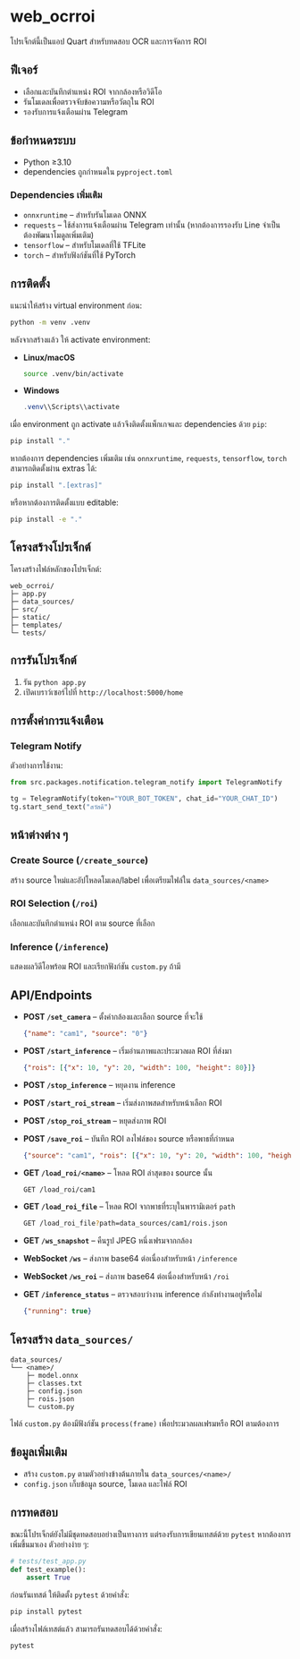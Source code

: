 # web_ocrroi

โปรเจ็กต์นี้เป็นแอป Quart สำหรับทดสอบ OCR และการจัดการ ROI

## ฟีเจอร์
- เลือกและบันทึกตำแหน่ง ROI จากกล้องหรือวิดีโอ
- รันโมเดลเพื่อตรวจจับข้อความหรือวัตถุใน ROI
- รองรับการแจ้งเตือนผ่าน Telegram

## ข้อกำหนดระบบ
- Python ≥3.10
- dependencies ถูกกำหนดใน `pyproject.toml`

### Dependencies เพิ่มเติม
- `onnxruntime` – สำหรับรันโมเดล ONNX
- `requests` – ใช้ส่งการแจ้งเตือนผ่าน Telegram เท่านั้น (หากต้องการรองรับ Line จำเป็นต้องพัฒนาโมดูลเพิ่มเติม)
- `tensorflow` – สำหรับโมเดลที่ใช้ TFLite
- `torch` – สำหรับฟังก์ชันที่ใช้ PyTorch

## การติดตั้ง
แนะนำให้สร้าง virtual environment ก่อน:

```bash
python -m venv .venv
```

หลังจากสร้างแล้ว ให้ activate environment:

- **Linux/macOS**

  ```bash
  source .venv/bin/activate
  ```

- **Windows**

  ```powershell
  .venv\\Scripts\\activate
  ```

เมื่อ environment ถูก activate แล้วจึงติดตั้งแพ็กเกจและ dependencies ด้วย `pip`:

```bash
pip install "."
```

หากต้องการ dependencies เพิ่มเติม เช่น `onnxruntime`, `requests`, `tensorflow`, `torch` สามารถติดตั้งผ่าน extras ได้:

```bash
pip install ".[extras]"
```

หรือหากต้องการติดตั้งแบบ editable:

```bash
pip install -e "."
```

## โครงสร้างโปรเจ็กต์
โครงสร้างไฟล์หลักของโปรเจ็กต์:

```
web_ocrroi/
├─ app.py
├─ data_sources/
├─ src/
├─ static/
├─ templates/
└─ tests/
```

## การรันโปรเจ็กต์
1. รัน `python app.py`
2. เปิดเบราว์เซอร์ไปที่ `http://localhost:5000/home`

## การตั้งค่าการแจ้งเตือน
### Telegram Notify
ตัวอย่างการใช้งาน:

```python
from src.packages.notification.telegram_notify import TelegramNotify

tg = TelegramNotify(token="YOUR_BOT_TOKEN", chat_id="YOUR_CHAT_ID")
tg.start_send_text("สวัสดี")
```

## หน้าต่างต่าง ๆ
### Create Source (`/create_source`)
สร้าง source ใหม่และอัปโหลดโมเดล/label เพื่อเตรียมไฟล์ใน `data_sources/<name>`

### ROI Selection (`/roi`)
เลือกและบันทึกตำแหน่ง ROI ตาม source ที่เลือก

### Inference (`/inference`)
แสดงผลวิดีโอพร้อม ROI และเรียกฟังก์ชัน `custom.py` ถ้ามี

## API/Endpoints

- **POST `/set_camera`** – ตั้งค่ากล้องและเลือก source ที่จะใช้
  ```json
  {"name": "cam1", "source": "0"}
  ```

- **POST `/start_inference`** – เริ่มอ่านภาพและประมวลผล ROI ที่ส่งมา
  ```json
  {"rois": [{"x": 10, "y": 20, "width": 100, "height": 80}]}
  ```

- **POST `/stop_inference`** – หยุดงาน inference

- **POST `/start_roi_stream`** – เริ่มส่งภาพสดสำหรับหน้าเลือก ROI

- **POST `/stop_roi_stream`** – หยุดส่งภาพ ROI

- **POST `/save_roi`** – บันทึก ROI ลงไฟล์ของ source หรือพาธที่กำหนด
  ```json
  {"source": "cam1", "rois": [{"x": 10, "y": 20, "width": 100, "height": 80}]}
  ```

- **GET `/load_roi/<name>`** – โหลด ROI ล่าสุดของ source นั้น
  ```bash
  GET /load_roi/cam1
  ```

- **GET `/load_roi_file`** – โหลด ROI จากพาธที่ระบุในพารามิเตอร์ `path`
  ```bash
  GET /load_roi_file?path=data_sources/cam1/rois.json
  ```

- **GET `/ws_snapshot`** – คืนรูป JPEG หนึ่งเฟรมจากกล้อง

- **WebSocket `/ws`** – ส่งภาพ base64 ต่อเนื่องสำหรับหน้า `/inference`

- **WebSocket `/ws_roi`** – ส่งภาพ base64 ต่อเนื่องสำหรับหน้า `/roi`

- **GET `/inference_status`** – ตรวจสอบว่างาน inference กำลังทำงานอยู่หรือไม่
  ```json
  {"running": true}
  ```

## โครงสร้าง `data_sources/`
```
data_sources/
└── <name>/
    ├─ model.onnx
    ├─ classes.txt
    ├─ config.json
    ├─ rois.json
    └─ custom.py
```

ไฟล์ `custom.py` ต้องมีฟังก์ชัน `process(frame)` เพื่อประมวลผลเฟรมหรือ ROI ตามต้องการ

## ข้อมูลเพิ่มเติม
- สร้าง `custom.py` ตามตัวอย่างข้างต้นภายใน `data_sources/<name>/`
- `config.json` เก็บข้อมูล source, โมเดล และไฟล์ ROI

## การทดสอบ
ขณะนี้โปรเจ็กต์ยังไม่มีชุดทดสอบอย่างเป็นทางการ
แต่รองรับการเขียนเทสต์ด้วย `pytest` หากต้องการเพิ่มขึ้นมาเอง ตัวอย่างง่าย ๆ:

```python
# tests/test_app.py
def test_example():
    assert True
```

ก่อนรันเทสต์ ให้ติดตั้ง `pytest` ด้วยคำสั่ง:

```bash
pip install pytest
```

เมื่อสร้างไฟล์เทสต์แล้ว สามารถรันทดสอบได้ด้วยคำสั่ง:

```bash
pytest
```


